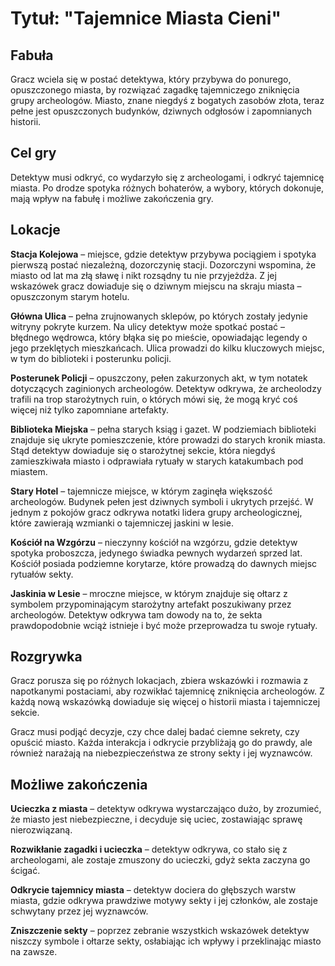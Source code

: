 # Tytuł: "Tajemnice Miasta Cieni"
## Fabuła
Gracz wciela się w postać detektywa, który przybywa do ponurego, opuszczonego miasta, by rozwiązać zagadkę tajemniczego zniknięcia grupy archeologów. Miasto, znane niegdyś z bogatych zasobów złota, teraz pełne jest opuszczonych budynków, dziwnych odgłosów i zapomnianych historii.

## Cel gry
Detektyw musi odkryć, co wydarzyło się z archeologami, i odkryć tajemnicę miasta. Po drodze spotyka różnych bohaterów, a wybory, których dokonuje, mają wpływ na fabułę i możliwe zakończenia gry.

## Lokacje
**Stacja Kolejowa** – miejsce, gdzie detektyw przybywa pociągiem i spotyka pierwszą postać niezależną, dozorczynię stacji. Dozorczyni wspomina, że miasto od lat ma złą sławę i nikt rozsądny tu nie przyjeżdża. Z jej wskazówek gracz dowiaduje się o dziwnym miejscu na skraju miasta – opuszczonym starym hotelu.

**Główna Ulica** – pełna zrujnowanych sklepów, po których zostały jedynie witryny pokryte kurzem. Na ulicy detektyw może spotkać postać – błędnego wędrowca, który błąka się po mieście, opowiadając legendy o jego przeklętych mieszkańcach. Ulica prowadzi do kilku kluczowych miejsc, w tym do biblioteki i posterunku policji.

**Posterunek Policji** – opuszczony, pełen zakurzonych akt, w tym notatek dotyczących zaginionych archeologów. Detektyw odkrywa, że archeolodzy trafili na trop starożytnych ruin, o których mówi się, że mogą kryć coś więcej niż tylko zapomniane artefakty.

**Biblioteka Miejska** – pełna starych ksiąg i gazet. W podziemiach biblioteki znajduje się ukryte pomieszczenie, które prowadzi do starych kronik miasta. Stąd detektyw dowiaduje się o starożytnej sekcie, która niegdyś zamieszkiwała miasto i odprawiała rytuały w starych katakumbach pod miastem.

**Stary Hotel** – tajemnicze miejsce, w którym zaginęła większość archeologów. Budynek pełen jest dziwnych symboli i ukrytych przejść. W jednym z pokojów gracz odkrywa notatki lidera grupy archeologicznej, które zawierają wzmianki o tajemniczej jaskini w lesie.

**Kościół na Wzgórzu** – nieczynny kościół na wzgórzu, gdzie detektyw spotyka proboszcza, jedynego świadka pewnych wydarzeń sprzed lat. Kościół posiada podziemne korytarze, które prowadzą do dawnych miejsc rytuałów sekty.

**Jaskinia w Lesie** – mroczne miejsce, w którym znajduje się ołtarz z symbolem przypominającym starożytny artefakt poszukiwany przez archeologów. Detektyw odkrywa tam dowody na to, że sekta prawdopodobnie wciąż istnieje i być może przeprowadza tu swoje rytuały.

## Rozgrywka
Gracz porusza się po różnych lokacjach, zbiera wskazówki i rozmawia z napotkanymi postaciami, aby rozwikłać tajemnicę zniknięcia archeologów. Z każdą nową wskazówką dowiaduje się więcej o historii miasta i tajemniczej sekcie.

Gracz musi podjąć decyzje, czy chce dalej badać ciemne sekrety, czy opuścić miasto. Każda interakcja i odkrycie przybliżają go do prawdy, ale również narażają na niebezpieczeństwa ze strony sekty i jej wyznawców.

## Możliwe zakończenia
**Ucieczka z miasta** – detektyw odkrywa wystarczająco dużo, by zrozumieć, że miasto jest niebezpieczne, i decyduje się uciec, zostawiając sprawę nierozwiązaną.

**Rozwikłanie zagadki i ucieczka** – detektyw odkrywa, co stało się z archeologami, ale zostaje zmuszony do ucieczki, gdyż sekta zaczyna go ścigać.

**Odkrycie tajemnicy miasta** – detektyw dociera do głębszych warstw miasta, gdzie odkrywa prawdziwe motywy sekty i jej członków, ale zostaje schwytany przez jej wyznawców.

**Zniszczenie sekty** – poprzez zebranie wszystkich wskazówek detektyw niszczy symbole i ołtarze sekty, osłabiając ich wpływy i przeklinając miasto na zawsze.

